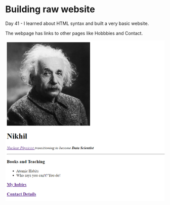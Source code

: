 # Building raw website

Day 41 - I learned about HTML syntax and built a very basic website.

The webpage has links to other pages like Hobbbies and Contact.

![](web1.PNG)
